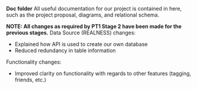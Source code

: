 **Doc folder**
All useful documentation for our project is contained in here, such as the project proposal, diagrams, and relational schema.

**NOTE: All changes as required by PT1 Stage 2 have been made for the previous stages.**
Data Source (REALNESS) changes:
- Explained how API is used to create our own database
- Reduced redundancy in table information

Functionality changes:
- Improved clarity on functionality with regards to other features (tagging, friends, etc.)

